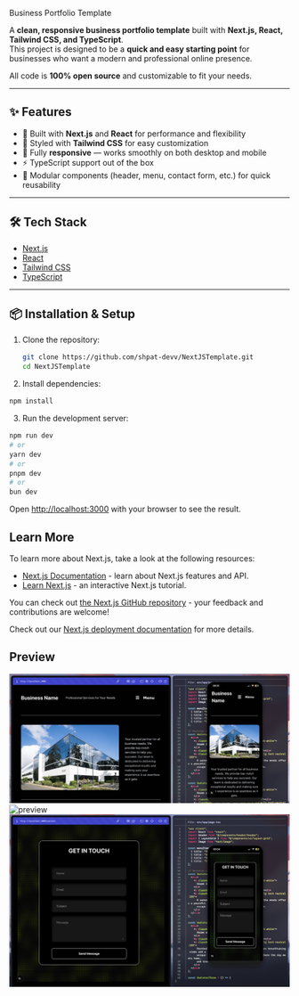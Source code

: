  Business Portfolio Template

A **clean, responsive business portfolio template** built with **Next.js, React, Tailwind CSS, and TypeScript**.  
This project is designed to be a **quick and easy starting point** for businesses who want a modern and professional online presence.  

All code is **100% open source** and customizable to fit your needs.

---

## ✨ Features
- 🚀 Built with **Next.js** and **React** for performance and flexibility  
- 🎨 Styled with **Tailwind CSS** for easy customization  
- 📱 Fully **responsive** — works smoothly on both desktop and mobile  
- ⚡️ TypeScript support out of the box  
- 🧩 Modular components (header, menu, contact form, etc.) for quick reusability  

---

## 🛠️ Tech Stack
- [Next.js](https://nextjs.org/)  
- [React](https://react.dev/)  
- [Tailwind CSS](https://tailwindcss.com/)  
- [TypeScript](https://www.typescriptlang.org/)  

---

## 📦 Installation & Setup

1. Clone the repository:
   ```bash
   git clone https://github.com/shpat-devv/NextJSTemplate.git
   cd NextJSTemplate
   ```

2. Install dependencies:
```bash
npm install
```

3. Run the development server:
```bash
npm run dev
# or
yarn dev
# or
pnpm dev
# or
bun dev
```

Open [http://localhost:3000](http://localhost:3000) with your browser to see the result.

## Learn More

To learn more about Next.js, take a look at the following resources:

- [Next.js Documentation](https://nextjs.org/docs) - learn about Next.js features and API.
- [Learn Next.js](https://nextjs.org/learn) - an interactive Next.js tutorial.

You can check out [the Next.js GitHub repository](https://github.com/vercel/next.js) - your feedback and contributions are welcome!

Check out our [Next.js deployment documentation](https://nextjs.org/docs/app/building-your-application/deploying) for more details.

## Preview

![preview](./preview/home1.png)
![preview](./preview/home2.png)
![preview](./preview/contact1.png)
